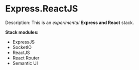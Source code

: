 # Express.ReactJS

Description:
This is an *experimental* **Express and React** stack.

**Stack modules:**

 - ExpressJS
 - SocketIO
 - ReactJS
 - React Router
 - Semantic UI
